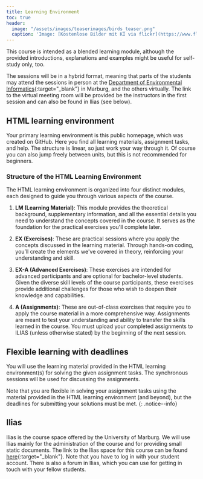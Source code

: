 ```yaml
---
title: Learning Environment
toc: true
header:
  image: "/assets/images/teaserimages/birds_teaser.png"
  caption: 'Image: [Kostenlose Bilder mit KI via flickr](https://www.flickr.com/photos/ai_universe/53440008559/); [CC BY 2.0 DEED](https://creativecommons.org/licenses/by/2.0/); image cropped'
---
```


This course is intended as a blended learning module, although the provided introductions, explanations and examples might be useful for self-study only, too.
<!--more-->


The sessions will be in a hybrid format, meaning that parts of the students may attend the sessions in person 
at the [Department of Environmental Informatics](https://www.uni-marburg.de/en/fb19/disciplines/physisch/environmentalinformatics){:target="_blank"} in Marburg,
and the others virtually. The link to the virtual meeting room will be provided be the instructors in the first session and can also be found in Ilias (see below).



## HTML learning environment

Your primary learning environment is this public homepage, which was created on GitHub.
Here you find all learning materials, assignment tasks, and help.
The structure is linear, so just work your way through it. 
Of course you can also jump freely between units, but this is not recommended for beginners.

### Structure of the HTML Learning Environment

The HTML learning environment is organized into four distinct modules, each designed to guide you through various aspects of the course.

1. **LM (Learning Material)**: This module provides the theoretical background, supplementary information, and all the essential details you need to understand the concepts covered in the course. It serves as the foundation for the practical exercises you'll complete later.

2. **EX (Exercises)**: These are practical sessions where you apply the concepts discussed in the learning material. Through hands-on coding, you’ll create the elements we've covered in theory, reinforcing your understanding and skill.

3. **EX-A (Advanced Exercises)**: These exercises are intended for advanced participants and are optional for bachelor-level students. Given the diverse skill levels of the course participants, these exercises provide additional challenges for those who wish to deepen their knowledge and capabilities.

4. **A (Assignments)**: These are out-of-class exercises that require you to apply the course material in a more comprehensive way. Assignments are meant to test your understanding and ability to transfer the skills learned in the course. You must upload your completed assignments to ILIAS (unless otherwise stated) by the beginning of the next session.


## Flexible learning with deadlines

You will use the learning material provided in the HTML learning environment(s) for solving the given assignment tasks.
The synchronous sessions will be used for discussing the assignments.

Note that you are flexible in solving your assignment tasks using the material provided in the HTML learning environment (and beyond), 
but the deadlines for submitting your solutions must be met.
{: .notice--info}



## Ilias

Ilias is the course space offered by the University of Marburg. 
We will use Ilias mainly for the administration of the course and for providing small static documents.
The link to the Ilias space for this course can be found [here](https://ilias.uni-marburg.de/goto.php?target=crs_3203176){:target="_blank"}.
Note that you have to log in with your student account. 
There is also a forum in Ilias, which you can use for getting in touch with your fellow students.